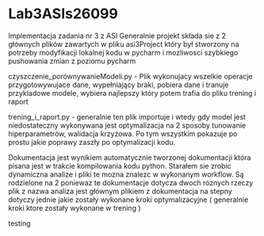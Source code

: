# Lab3ASIs26099
Implementacja zadania nr 3 z ASI
Generalnie projekt składa sie z 2 głównych plików zawartych w pliku asi3Project 
który był stworzony na potrzeby modyfikacji lokalnej kodu w pycharm i mozliwosci 
szybkiego pushowania zmian z poziomu pycharm

czyszczenie_porównywanieModeli.py -
Plik wykonujacy wszelkie operacje przygotowywujace dane, wypełniający braki, pobiera dane i 
tranuje przykladowe modele, wybiera najlepszy który potem trafia do pliku trening i raport

trening_i_raport.py - generalnie ten plik importuje i wtedy gdy model jest niedostateczny wykonywana jest optymalizacja na 2 sposoby
 tunowanie hiperparametrów, walidacja krzyżowa. Po tym wszystkim pokazuje po prostu jakie poprawy zaszły po optymalizacji kodu.

Dokumentacja jest wynikiem automatycznie tworzonej dokumentacji która pisana jest w trakcie kompilowania kodu python.
Starałem sie zrobic dynamiczna analize i pliki te mozna znalezc w wykonanym workflow.
Są rodzielone na 2 poniewaz te dokumentacje dotycza dwoch róznych rzeczy plik z nazwa analiza jest głównym plikiem z
dokumentacja na stepny dotyczy jednie jakie zostały wykonane kroki optymalizacyjne ( generalnie kroki ktore zostały wykonane w trening )

testing
 
